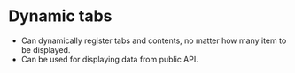 # Dynamic tabs
- Can dynamically register tabs and contents, no matter how many item to be displayed.
- Can be used for displaying data from public API.

